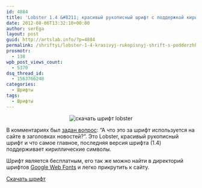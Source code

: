 ```yaml
---
id: 4884
title: 'Lobster 1.4 &#8211; красивый рукописный шрифт с поддержкой кириллицы'
date: 2012-08-06T13:32:10+00:00
author: serEga
layout: post
guid: http://artslab.info/?p=4884
permalink: /shriftyi/lobster-1-4-krasivyj-rukopisnyj-shrift-s-podderzhkoj-kirillicy/
prosmotr:
  - 138
wpb_post_views_count:
  - 5370
dsq_thread_id:
  - 1563766248
categories:
  - Шрифты
tags:
  - Шрифты
---
```

<center>
  <img src="http://googledrive.com/host/0B9lHVSSSdxdxd0hjdUdmRzY3Tjg/lobster_skachat.jpg" alt="скачать шрифт lobster" title="lobster_skachat" class="aligncenter size-medium wp-image-4885" srcset="http://googledrive.com/host/0B9lHVSSSdxdxd0hjdUdmRzY3Tjg/lobster_skachat.jpg 509w, http://googledrive.com/host/0B9lHVSSSdxdxd0hjdUdmRzY3Tjg/lobster_skachat-300x81.jpg 300w" sizes="(max-width: 509px) 100vw, 509px" />
</center>

В комментариях был [задан вопрос](http://artslab.info/shriftyi/20-russkix-rukopisnyx-shriftov/): &#8220;А что это за шрифт используется на сайте в заголовках новостей?&#8221;. Это Lobster, красивый рукописный шрифт и что самое главное, последняя версия шрифта (1.4) поддерживает кириллические символы.

Шрифт является бесплатным, его так же можно найти в директорий шрифтов [Google Web Fonts](http://www.google.com/webfonts/specimen/Lobster) и легко прикрутить к сайту.

[Скачать шрифт](https://www.box.com/s/b0b8d07208bbbb7e030c)